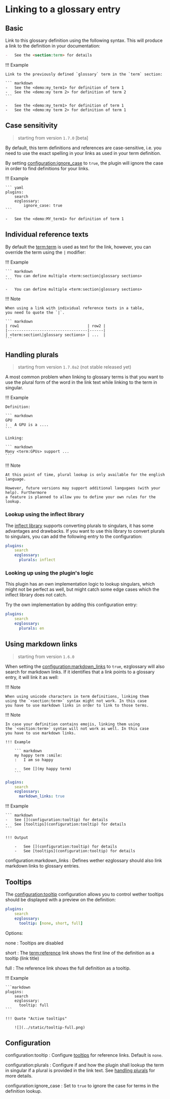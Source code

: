 # Linking to a glossary entry

## Basic

Link to this glossary definition using the following
syntax. This will produce a link to the definition in your documentation:

``` markdown
-   See the <section:term> for details
```

!!! Example

    Link to the previously defined `glossary` term in the `term` section:

    ``` markdown
    -   See the <demo:my_term1> for definition of term 1
    -   See the <demo:my term 2> for definition of term 2
    ```

    -   See the <demo:my_term1> for definition of term 1
    -   See the <demo:my term 2> for definition of term 1

## Case sensitivity
> starting from version `1.7.0` [beta]

By default, this term definitions and references are case-sensitive, i.e. you need to use
the exact spelling in your links as used in your term definition.

By setting <configuration:ignore_case> to `true`, the plugin will ignore the case in order
to find definitions for your links.

!!! Example

    ``` yaml
    plugins:
        search
        ezglossary:
            ignore_case: true
    ```

    -   See the <demo:MY_term1> for definition of term 1

## Individual reference texts

By default the <term:term> is used as text for the link, however,
you can override the term using the `|` modifier:

!!! Example

    ``` markdown
    -   You can define multiple <term:section|glossary sections>
    ```

    -   You can define multiple <term:section|glossary sections>

!!! Note

    When using a link with individual reference texts in a table,
    you need to quote the `|`.

    ``` markdown
    | row1                              | row2 |
    |-----------------------------------|------|
    | <term:section\|glossary sections> | ...  |
    ```

## Handling plurals
> starting from version `1.7.0a2` (not stable released yet)

A most common problem when linking to glossary terms is that you want to use
the plural form of the word in the link text while linking to the term in singular.

!!! Example

    Definition:

    ``` markdown
    GPU
    :   A GPU is a ....
    ```

    Linking:

    ``` markdown
    Many <term:GPUs> support ...
    ```

!!! Note

    At this point of time, plural lookup is only available for the english language.

    However, future versions may support additional langugaes (with your help). Furthermore
    a feature is planned to allow you to define your own rules for the lookup.

### Lookup using the inflect library

The [inflect library](https://github.com/jaraco/inflect) supports converting plurals to singulars,
it has some advantages and drawbacks. If you want to use this library to convert plurals to singulars,
you can add the following entry to the configuration:

``` yaml
plugins:
    search
    ezglossary:
      plurals: inflect
```

### Looking up using the plugin's logic

This plugin has an own implementation logic to lookup singulars, which might not be perfect as well,
but might catch some edge cases which the inflect library does not catch.

Try the own implementation by adding this configuration entry:

``` yaml
plugins:
    search
    ezglossary:
      plurals: en
```

## Using markdown links
> starting from version `1.6.0`

When setting the <configuration:markdown_links> to `true`, 
ezglossary will also search for markdown links. If it identifies that
a link points to a glossary entry, it will link it as well:

!!! Note

    When using unicode characters in term definitions, linking them
    using the `<section:term>` syntax might not work. In this case
    you have to use markdown links in order to link to those terms.

!!! Note

    In case your definition contains emojis, linking them using
    the `<section:term>` syntax will not work as well. In this case
    you have to use markdown links.

    !!! Example

        ``` markdown
        my happy term :smile:
        :   I am so happy

        -   See [](my happy term)
        ```

``` yaml
plugins:
    search
    ezglossary:
      markdown_links: true
```

!!! Example

    ``` markdown
    -   See [](configuration:tooltip) for details
    -   See [tooltips](configuration:tooltip) for details
    ```

    !!! Output

        -   See [](configuration:tooltip) for details
        -   See [tooltips](configuration:tooltip) for details


configuration:markdown_links
:   Defines wether ezglossary should also link markdown links to
    glossary entries.


## Tooltips

The <configuration:tooltip> configuration allows you to control wether
tooltips should be displayed with a preview on the definition:

``` yaml
plugins:
    search
    ezglossary:
      tooltip: [none, short, full]
```

Options:

none
:   Tooltips are disabled

short
:   The <term:reference> link shows the first line of the definition as a tooltip
    (link title)

full
:   The reference link shows the full definition as a tooltip.

!!! Example

    ```markdown
    plugins:
        search
        ezglossary:
          tooltip: full
    ```

    !!! Quote "Active tooltips"

        ![](../static/tooltip-full.png)


## Configuration

configuration:tooltip
:   Configure [tooltips](#tooltips) for reference links. Default is `none`.

configuration:plurals
:   Configure if and how the plugin shall lookup the term in singular if a plural
    is provided in the link text. See [handling plurals](#handling-plurals) for more details.

configuration:ignore_case
:   Set to `true` to ignore the case for terms in the definition lookup.

